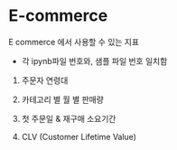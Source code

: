 # E-commerce
E commerce 에서 사용할 수 있는 지표
* 각 ipynb파일 번호와, 샘플 파일 번호 일치함

1. 주문자 연령대  
 
2. 카테고리 별 월 별 판매량 

3. 첫 주문일 & 재구매 소요기간 

4. CLV (Customer Lifetime Value)

